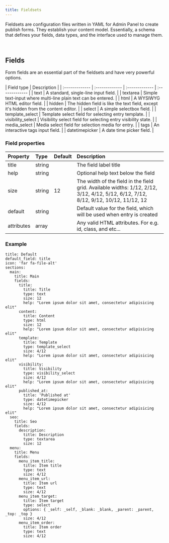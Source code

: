 ```yaml
---
title: Fieldsets
---
```


Fieldsets are configuration files written in YAML for Admin Panel to create publish forms. They establish your content model. Essentially, a schema that defines your fields, data types, and the interface used to manage them.

<br>

## Fields

Form fields are an essential part of the fieldsets and have very powerful options.

| Field type | Description |
| :------------- | :------------- | :------------- | :------------- |
| text | A standard, single-line input field. |
| textarea | Simple text-input where multi-line plain text can be entered. |
| html | A WYSIWYG HTML editor field. |
| hidden | The hidden field is like the text field, except it's hidden from the content editor. |
| select | A simple selectbox field. |
| template_select | Template select field for selecting entry template. |
| visibility_select | Visibility select field for selecting entry visibility state. |
| media_select | Media select field for selection media for entry. |
| tags | An interactive tags input field. |
| datetimepicker | A date time picker field. |

### Field properties

| Property    | Type     | Default | Description |
| :------------- | :------------- | :------------- | :------------- |
| title | string | | The field label title |
| help | string | | Optional help text below the field |
| size | string | 12 | The width of the field in the field grid. Available widths: 1/12, 2/12, 3/12, 4/12, 5/12, 6/12, 7/12, 8/12, 9/12, 10/12, 11/12, 12 |
| default | string | | Default value for the field, which will be used when entry is created |
| attributes | array | | Any valid HTML attributes. For e.g. id, class, and etc... |

### Example

```
title: Default
default_field: title
icon: 'far fa-file-alt'
sections:
  main:
    title: Main
    fields:
      title:
        title: Title
        type: text
        size: 12
        help: "Lorem ipsum dolor sit amet, consectetur adipisicing elit"
      content:
        title: Content
        type: html
        size: 12
        help: "Lorem ipsum dolor sit amet, consectetur adipisicing elit"
      template:
        title: Template
        type: template_select
        size: 4/12
        help: "Lorem ipsum dolor sit amet, consectetur adipisicing elit"
      visibility:
        title: Visibility
        type: visibility_select
        size: 4/12
        help: "Lorem ipsum dolor sit amet, consectetur adipisicing elit"
      published_at:
        title: 'Published at'
        type: datetimepicker
        size: 4/12
        help: "Lorem ipsum dolor sit amet, consectetur adipisicing elit"
  seo:
    title: Seo
    fields:
      description:
        title: Description
        type: textarea
        size: 12
  menu:
    title: Menu
    fields:
      menu_item_title:
        title: Item title
        type: text
        size: 4/12
      menu_item_url:
        title: Item url
        type: text
        size: 4/12
      menu_item_target:
        title: Item target
        type: select
        options: { _self: _self, _blank: _blank, _parent: _parent, _top: _top }
        size: 4/12
      menu_item_order:
        title: Item order
        type: text
        size: 4/12
```
